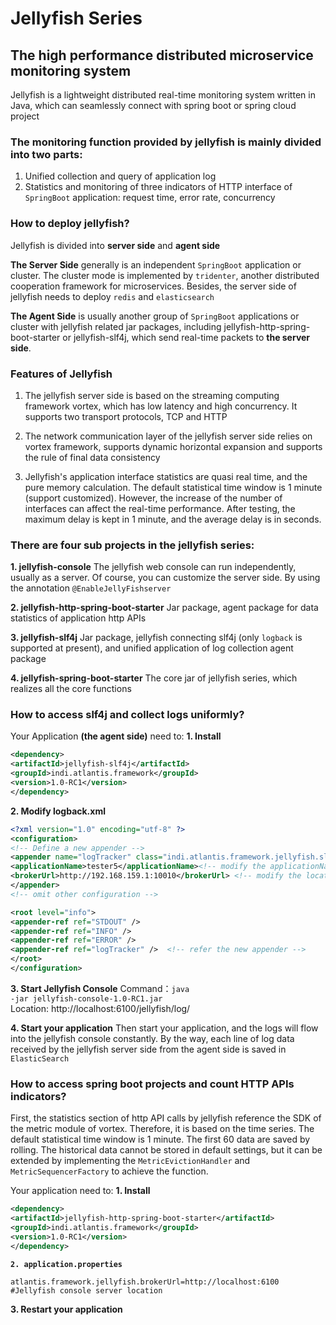 # Jellyfish Series
## The high performance distributed microservice monitoring system

Jellyfish is a lightweight distributed real-time monitoring system written in Java, which can seamlessly connect with spring boot or spring cloud project

### The monitoring function provided by jellyfish is mainly divided into two parts:

1. Unified collection and query of application log
2. Statistics and monitoring of three indicators of HTTP interface of <code>SpringBoot</code> application: request time, error rate, concurrency

### How to deploy jellyfish?
Jellyfish is divided into **server side** and **agent side**

**The Server Side** generally is an independent <code>SpringBoot</code> application or cluster. The cluster mode is implemented by <code>tridenter</code>, another distributed cooperation framework for microservices. Besides, the server side of jellyfish needs to deploy <code>redis</code> and <code>elasticsearch</code>

**The Agent Side** is usually another group of <code>SpringBoot</code> applications or cluster with jellyfish related jar packages, including jellyfish-http-spring-boot-starter or jellyfish-slf4j, which send real-time packets to **the server side**.

### Features of Jellyfish

1. The jellyfish server side is based on the streaming computing framework vortex, which has low latency and high concurrency. It supports two transport protocols, TCP and HTTP

2. The network communication layer of the jellyfish server side relies on vortex framework, supports dynamic horizontal expansion and supports the rule of final data consistency

3. Jellyfish's application interface statistics are quasi real time, and the pure memory calculation. The default statistical time window is 1 minute (support customized). However, the increase of the number of interfaces can affect the real-time performance. After testing, the maximum delay is kept in 1 minute, and the average delay is in seconds.

### There are four sub projects in the jellyfish series:

**1. jellyfish-console**
The jellyfish web console can run independently, usually as a server. Of course, you can customize the server side. By using the annotation <code>@EnableJellyFishserver</code>

**2. jellyfish-http-spring-boot-starter**
Jar package, agent package for data statistics of application http APIs

**3. jellyfish-slf4j**
Jar package, jellyfish connecting slf4j (only <code>logback</code> is supported at present), and unified application of log collection agent package

**4.  jellyfish-spring-boot-starter** 
The core jar of jellyfish series, which realizes all the core functions

### How to access slf4j and collect logs uniformly?
Your Application **(the agent side)** need to: 
**1. Install**

``` xml
<dependency>
<artifactId>jellyfish-slf4j</artifactId>
<groupId>indi.atlantis.framework</groupId>
<version>1.0-RC1</version>
</dependency>
```

**2. Modify logback.xml**

``` xml
<?xml version="1.0" encoding="utf-8" ?>
<configuration>
<!-- Define a new appender -->
<appender name="logTracker" class="indi.atlantis.framework.jellyfish.slf4j.logback.HttpTransportClientAppender">
<applicationName>tester5</applicationName><!-- modify the applicationName -->
<brokerUrl>http://192.168.159.1:10010</brokerUrl> <!-- modify the location of Jellyfish server side -->
</appender>
<!-- omit other configuration -->

<root level="info">
<appender-ref ref="STDOUT" />
<appender-ref ref="INFO" />
<appender-ref ref="ERROR" />
<appender-ref ref="logTracker" />  <!-- refer the new appender -->
</root>
</configuration>
```

**3. Start Jellyfish Console**
Command：<code>java -jar jellyfish-console-1.0-RC1.jar</code>     
Location:  http://localhost:6100/jellyfish/log/

**4. Start your application**
Then start your application, and the logs will flow into the jellyfish console constantly. 
By the way, each line of log data received by the jellyfish server side from the agent side is saved in <code>ElasticSearch</code>



### How to access spring boot projects and count HTTP APIs indicators?
First, the statistics section of http API calls by jellyfish reference the SDK of the metric module of vortex. Therefore, it is based on the time series. The default statistical time window is 1 minute. The first 60 data are saved by rolling. The historical data cannot be stored in default settings, but it can be extended by implementing the <code>MetricEvictionHandler</code> and <code>MetricSequencerFactory</code> to achieve the function.

Your application need to: 
**1. Install**

``` xml
<dependency>
<artifactId>jellyfish-http-spring-boot-starter</artifactId>
<groupId>indi.atlantis.framework</groupId>
<version>1.0-RC1</version>
</dependency>
```

**<code>2. application.properties</code>**

``` properties
atlantis.framework.jellyfish.brokerUrl=http://localhost:6100  #Jellyfish console server location
```

**3.  Restart your application**